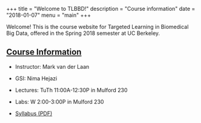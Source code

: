 +++
title = "Welcome to TLBBD!"
description = "Course information"
date = "2018-01-07"
menu = "main"
+++

Welcome! This is the course website for Targeted Learning in Biomedical Big
Data, offered in the Spring 2018 semester at UC Berkeley.

## <u>Course Information</u>

* Instructor: Mark van der Laan

* GSI: Nima Hejazi

* Lectures: TuTh 11:00A-12:30P in Mulford 230

* Labs: W 2:00-3:00P in Mulford 230

* [Syllabus (PDF)](../../materials/syllabus.pdf)


